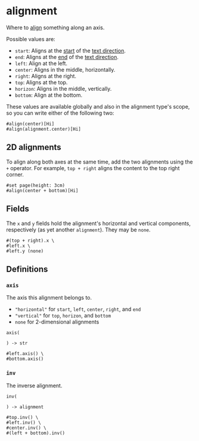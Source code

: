 # alignment

Where to [align](/docs/reference/layout/align/) something along an axis.

Possible values are:

- `start`: Aligns at the [start](/docs/reference/layout/direction/#definitions-start) of the [text direction](/docs/reference/text/text/#parameters-dir).
- `end`: Aligns at the [end](/docs/reference/layout/direction/#definitions-end) of the [text direction](/docs/reference/text/text/#parameters-dir).
- `left`: Align at the left.
- `center`: Aligns in the middle, horizontally.
- `right`: Aligns at the right.
- `top`: Aligns at the top.
- `horizon`: Aligns in the middle, vertically.
- `bottom`: Align at the bottom.

These values are available globally and also in the alignment type's scope, so you can write either of the following two:

```typst
#align(center)[Hi]
#align(alignment.center)[Hi]
```

## 2D alignments

To align along both axes at the same time, add the two alignments using the `+` operator. For example, `top + right` aligns the content to the top right corner.

```typst
#set page(height: 3cm)
#align(center + bottom)[Hi]
```

## Fields

The `x` and `y` fields hold the alignment's horizontal and vertical components, respectively (as yet another `alignment`). They may be `none`.

```typst
#(top + right).x \
#left.x \
#left.y (none)
```

## Definitions

### `axis`

The axis this alignment belongs to.

- `"horizontal"` for `start`, `left`, `center`, `right`, and `end`
- `"vertical"` for `top`, `horizon`, and `bottom`
- `none` for 2-dimensional alignments

```
axis(
  
) -> str
```

```typst
#left.axis() \
#bottom.axis()
```

### `inv`

The inverse alignment.

```
inv(
  
) -> alignment
```

```typst
#top.inv() \
#left.inv() \
#center.inv() \
#(left + bottom).inv()
```
